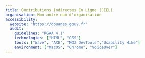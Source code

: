 ```yaml
---
title: Contributions Indirectes En Ligne (CIEL)
organisation: Mon autre nom d'organisation
accessibility:
  website: "https://douanes.gouv.fr"
  audit:
    guidelines: "RGAA 4.1"
    technologies: ["HTML", "CSS"]
    tools: ["Wave", "AXE", "MOZ DevTools","Usability Hike"]
    environment: ["MacOS", "Chrome", "VoiceOver"]
---
```

